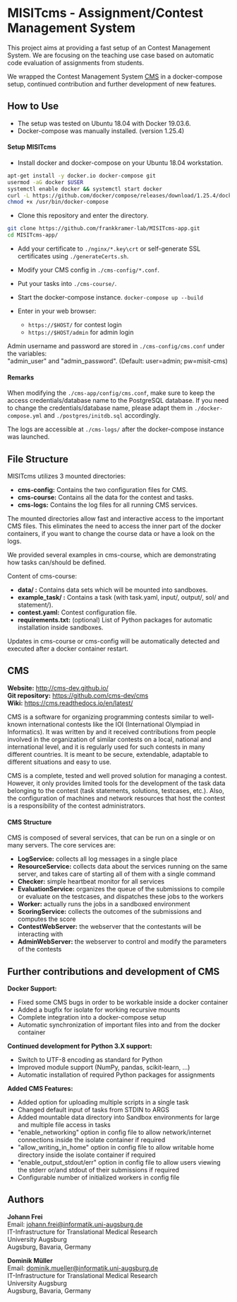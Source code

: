 # MISITcms - Assignment/Contest Management System

This project aims at providing a fast setup of an Contest Management System. We are focusing on the teaching use case based on automatic code evaluation of assignments from students.

We wrapped the Contest Management System [CMS](https://github.com/cms-dev/cms) in a docker-compose setup, continued contribution and further development of new features.

## How to Use

- The setup was tested on Ubuntu 18.04 with Docker 19.03.6.
- Docker-compose was manually installed. (version 1.25.4)

#### Setup MISITcms

- Install docker and docker-compose on your Ubuntu 18.04 workstation.
```sh
apt-get install -y docker.io docker-compose git
usermod -aG docker $USER
systemctl enable docker && systemctl start docker
curl -L https://github.com/docker/compose/releases/download/1.25.4/docker-compose-`uname -s`-`uname -m` -o /usr/bin/docker-compose
chmod +x /usr/bin/docker-compose
```

- Clone this repository and enter the directory.
```sh
git clone https://github.com/frankkramer-lab/MISITcms-app.git
cd MISITcms-app/
```

- Add your certificate to `./nginx/*.key\crt` or self-generate SSL certificates using `./generateCerts.sh`.

- Modify your CMS config in `./cms-config/*.conf`.

- Put your tasks into `./cms-course/`.

- Start the docker-compose instance.
`docker-compose up --build`

- Enter in your web browser:
  - `https://$HOST/` for contest login
  - `https://$HOST/admin` for admin login

Admin username and password are stored in `./cms-config/cms.conf` under the variables:  
"admin_user" and "admin_password".  (Default: user=admin; pw=misit-cms)

#### Remarks
When modifying the `./cms-app/config/cms.conf`, make sure to keep the access credentials/database name to the PostgreSQL database. If you need to change the credentials/database name, please adapt them in `./docker-compose.yml` and `./postgres/initdb.sql` accordingly.

The logs are accessible at `./cms-logs/` after the docker-compose instance was launched.

## File Structure

MISITcms utilizes 3 mounted directories:
- **cms-config:** Contains the two configuration files for CMS.
- **cms-course:** Contains all the data for the contest and tasks.
- **cms-logs:** Contains the log files for all running CMS services.

The mounted directories allow fast and interactive access to the important CMS files. This eliminates the need to access the inner part of the docker containers, if you want to change the course data or have a look on the logs.

We provided several examples in cms-course, which are demonstrating how tasks can/should be defined.

Content of cms-course:
- **data/ :** Contains data sets which will be mounted into sandboxes.
- **example_task/ :** Contains a task (with task.yaml, input/, output/, sol/ and statement/).
- **contest.yaml:** Contest configuration file.
- **requirements.txt:** (optional) List of Python packages for automatic installation inside sandboxes.

Updates in cms-course or cms-config will be automatically detected and executed after a docker container restart.

## CMS

**Website:** http://cms-dev.github.io/  
**Git repository:** https://github.com/cms-dev/cms  
**Wiki:** https://cms.readthedocs.io/en/latest/  

CMS is a software for organizing programming contests similar to well-known international contests like the IOI (International Olympiad in Informatics). It was written by and it received contributions from people involved in the organization of similar contests on a local, national and international level, and it is regularly used for such contests in many different countries. It is meant to be secure, extendable, adaptable to different situations and easy to use.

CMS is a complete, tested and well proved solution for managing a contest. However, it only provides limited tools for the development of the task data belonging to the contest (task statements, solutions, testcases, etc.). Also, the configuration of machines and network resources that host the contest is a responsibility of the contest administrators.

#### CMS Structure

CMS is composed of several services, that can be run on a single or on many servers. The core services are:

- **LogService:**  collects all log messages in a single place
- **ResourceService:** collects data about the services running on the same server, and takes care of starting all of them with a single command
- **Checker:** simple heartbeat monitor for all services
- **EvaluationService:** organizes the queue of the submissions to compile or evaluate on the testcases, and dispatches these jobs to the workers
- **Worker:** actually runs the jobs in a sandboxed environment
- **ScoringService:** collects the outcomes of the submissions and computes the score
- **ContestWebServer:** the webserver that the contestants will be interacting with
- **AdminWebServer:** the webserver to control and modify the parameters of the contests

## Further contributions and development of CMS

**Docker Support:**  
- Fixed some CMS bugs in order to be workable inside a docker container
- Added a bugfix for isolate for working recursive mounts
- Complete integration into a docker-compose setup
- Automatic synchronization of important files into and from the docker container

**Continued development for Python 3.X support:**  
- Switch to UTF-8 encoding as standard for Python
- Improved module support (NumPy, pandas, scikit-learn, ...)
- Automatic installation of required Python packages for assignments

**Added CMS Features:**  
- Added option for uploading multiple scripts in a single task
- Changed default input of tasks from STDIN to ARGS
- Added mountable data directory into Sandbox environments for large and multiple file access in tasks
- "enable_networking" option in config file to allow network/internet connections inside the isolate container if required
- "allow_writing_in_home" option in config file to allow writable home directory inside the isolate container if required
- "enable_output_stdout/err" option in config file to allow users viewing the stderr or/and stdout of their submissions if required
- Configurable number of initialized workers in config file

## Authors

**Johann Frei**  
Email: johann.frei@informatik.uni-augsburg.de  
IT-Infrastructure for Translational Medical Research  
University Augsburg  
Augsburg, Bavaria, Germany

**Dominik Müller**  
Email: dominik.mueller@informatik.uni-augsburg.de  
IT-Infrastructure for Translational Medical Research  
University Augsburg  
Augsburg, Bavaria, Germany
